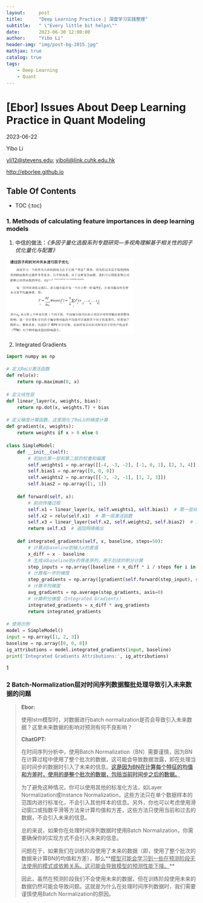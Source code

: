 ```yaml
---
layout:     post
title:      "Deep Learning Practice | 深度学习实践整理"
subtitle:   " \"Every little bit helps\""
date:       2023-06-30 12:00:00
author:     "Yibo Li"
header-img: "img/post-bg-2015.jpg"
mathjax: true
catalog: true
tags:
    - Deep Learning
    - Quant
---
```


# [Ebor] Issues About Deep Learning Practice in Quant Modeling

2023-06-22

Yibo Li

yli12@stevens.edu; yiboli@link.cuhk.edu.hk

http://eborlee.github.io

## Table Of Contents

* TOC
{:toc}

### 1. Methods of calculating feature importances in deep learning models

1. 中信的做法：*《多因子量化选股系列专题研究—多视角理解基于相关性的因子优化量化与配置》*
<img src="https://github.com/eborlee/eborlee.github.io/blob/main/docImg/1.png?raw=true" alt="image-20230424134815699" style="zoom: 33%;" />

2. Integrated Gradients

```python
import numpy as np

# 定义ReLU激活函数
def relu(x):
    return np.maximum(0, x)

# 定义线性层
def linear_layer(x, weights, bias):
    return np.dot(x, weights.T) + bias

# 定义梯度计算函数，这里简化了ReLU的梯度计算
def gradient(x, weights):
    return weights if x > 0 else 0

class SimpleModel:
    def __init__(self):
        # 初始化第一层和第二层的权重和偏置
        self.weights1 = np.array([[-4, -3, -2], [-1, 0, 1], [2, 3, 4]])
        self.bias1 = np.array([0, 0, 0])
        self.weights2 = np.array([[-3, -2, -1], [1, 2, 3]])
        self.bias2 = np.array([1, 1])

    def forward(self, x):
        # 前向传播过程
        self.x1 = linear_layer(x, self.weights1, self.bias1)  # 第一层线性变换
        self.x2 = relu(self.x1)  # 第一层激活函数
        self.x3 = linear_layer(self.x2, self.weights2, self.bias2)  # 第二层线性变换
        return self.x3  # 返回网络输出

    def integrated_gradients(self, x, baseline, steps=50):
        # 计算从baseline到输入x的差值
        x_diff = x - baseline
        # 生成从baseline到x的等差序列，用于后续的积分计算
        step_inputs = np.array([baseline + x_diff * i / steps for i in range(steps + 1)])
        # 计算每一步的梯度
        step_gradients = np.array([gradient(self.forward(step_input), self.weights1) for step_input in step_inputs])
        # 计算平均梯度
        avg_gradients = np.average(step_gradients, axis=0)
        # 计算积分梯度（Integrated Gradients）
        integrated_gradients = x_diff * avg_gradients
        return integrated_gradients

# 使用示例
model = SimpleModel()
input = np.array([1, 2, 3])
baseline = np.array([0, 0, 0])
ig_attributions = model.integrated_gradients(input, baseline)
print('Integrated Gradients Attributions:', ig_attributions)

```

1

### 2 Batch-Normalization层对时间序列数据整批处理导致引入未来数据的问题

> **Ebor:**
>
> 使用lstm模型时，对数据进行batch normalization是否会导致引入未来数据？这里未来数据的影响对预测有何不良影响？
>
> 
>
> **ChatGPT:**
>
> 在时间序列分析中，使用Batch Normalization（BN）需要谨慎，因为BN在计算过程中使用了整个批次的数据，这可能会导致数据泄露，即在处理当前时间步的数据时引入了未来的信息。**<u>这是因为BN在计算每个特征的均值和方差时，使用的是整个批次的数据，包括当前时间步之后的数据。</u>**
>
> 为了避免这种情况，你可以使用其他的标准化方法，如Layer Normalization或Instance Normalization，这些方法只在单个数据样本的范围内进行标准化，不会引入其他样本的信息。另外，你也可以考虑使用滑动窗口或指数平滑等方法来计算均值和方差，这些方法只使用当前和过去的数据，不会引入未来的信息。
>
> 总的来说，如果你在处理时间序列数据时使用Batch Normalization，你需要确保你的实现方式不会引入未来的信息。
>
> 问题在于，如果我们在训练阶段使用了未来的数据（即，使用了整个批次的数据来计算BN的均值和方差），那么**<u>模型可能会学习到一些在预测阶段无法使用的模式或依赖关系。这可能会导致模型的预测性能下降。</u>**
>
> 因此，虽然在预测阶段我们不会使用未来的数据，但在训练阶段使用未来的数据仍然可能会导致问题。这就是为什么在处理时间序列数据时，我们需要谨慎使用Batch Normalization的原因。

